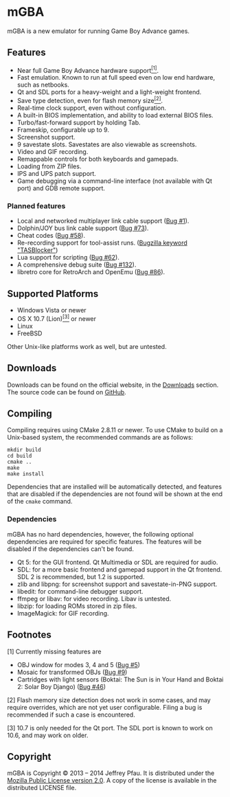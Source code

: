 mGBA
====

mGBA is a new emulator for running Game Boy Advance games.

Features
--------

- Near full Game Boy Advance hardware support[<sup>[1]</sup>](#missing).
- Fast emulation. Known to run at full speed even on low end hardware, such as netbooks.
- Qt and SDL ports for a heavy-weight and a light-weight frontend.
- Save type detection, even for flash memory size[<sup>[2]</sup>](#flashdetect).
- Real-time clock support, even without configuration.
- A built-in BIOS implementation, and ability to load external BIOS files.
- Turbo/fast-forward support by holding Tab.
- Frameskip, configurable up to 9.
- Screenshot support.
- 9 savestate slots. Savestates are also viewable as screenshots.
- Video and GIF recording.
- Remappable controls for both keyboards and gamepads.
- Loading from ZIP files.
- IPS and UPS patch support.
- Game debugging via a command-line interface (not available with Qt port) and GDB remote support.

### Planned features

- Local and networked multiplayer link cable support ([Bug #1](https://endrift.com/mgba/bugs/show_bug.cgi?id=1)).
- Dolphin/JOY bus link cable support ([Bug #73](https://endrift.com/mgba/bugs/show_bug.cgi?id=73)).
- Cheat codes ([Bug #58](https://endrift.com/mgba/bugs/show_bug.cgi?id=58)).
- Re-recording support for tool-assist runs. ([Bugzilla keyword "TASBlocker"](https://endrift.com/mgba/bugs/buglist.cgi?quicksearch=TASBlocker))
- Lua support for scripting ([Bug #62](https://endrift.com/mgba/bugs/show_bug.cgi?id=62)).
- A comprehensive debug suite ([Bug #132](https://endrift.com/mgba/bugs/show_bug.cgi?id=132)).
- libretro core for RetroArch and OpenEmu ([Bug #86](https://endrift.com/mgba/bugs/show_bug.cgi?id=86)).


Supported Platforms
-------------------

- Windows Vista or newer
- OS X 10.7 (Lion)[<sup>[3]</sup>](#osxver) or newer
- Linux
- FreeBSD

Other Unix-like platforms work as well, but are untested.

Downloads
---------

Downloads can be found on the official website, in the [Downloads][downloads] section. The source code can be found on [GitHub][source].

Compiling
---------

Compiling requires using CMake 2.8.11 or newer. To use CMake to build on a Unix-based system, the recommended commands are as follows:

	mkdir build
	cd build
	cmake ..
	make
	make install

Dependencies that are installed will be automatically detected, and features that are disabled if the dependencies are not found will be shown at the end of the `cmake` command.

### Dependencies

mGBA has no hard dependencies, however, the following optional dependencies are required for specific features. The features will be disabled if the dependencies can't be found.

- Qt 5: for the GUI frontend. Qt Multimedia or SDL are required for audio.
- SDL: for a more basic frontend and gamepad support in the Qt frontend. SDL 2 is recommended, but 1.2 is supported.
- zlib and libpng: for screenshot support and savestate-in-PNG support.
- libedit: for command-line debugger support.
- ffmpeg or libav: for video recording. Libav is untested.
- libzip: for loading ROMs stored in zip files.
- ImageMagick: for GIF recording.

Footnotes
---------

<a name="missing">[1]</a> Currently missing features are

- OBJ window for modes 3, 4 and 5 ([Bug #5](https://endrift.com/mgba/bugs/show_bug.cgi?id=5))
- Mosaic for transformed OBJs ([Bug #9](https://endrift.com/mgba/bugs/show_bug.cgi?id=9))
- Cartridges with light sensors (Boktai: The Sun is in Your Hand and Boktai 2: Solar Boy Django) ([Bug #46](https://endrift.com/mgba/bugs/show_bug.cgi?id=46))

<a name="flashdetect">[2]</a> Flash memory size detection does not work in some cases, and may require overrides, which are not yet user configurable. Filing a bug is recommended if such a case is encountered.

<a name="osxver">[3]</a> 10.7 is only needed for the Qt port. The SDL port is known to work on 10.6, and may work on older.

[downloads]: https://endrift.com/mgba/downloads.html
[source]: https://github.com/mgba-emu/mgba/

Copyright
---------

mGBA is Copyright © 2013 – 2014 Jeffrey Pfau. It is distributed under the [Mozilla Public License version 2.0](https://www.mozilla.org/MPL/2.0/). A copy of the license is available in the distributed LICENSE file.
